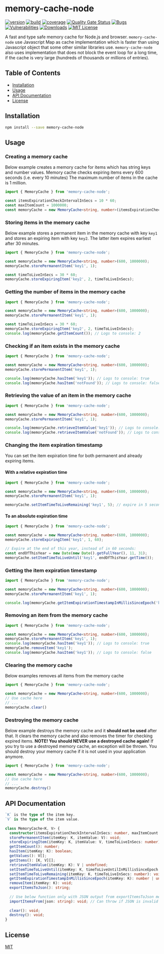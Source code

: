 # memory-cache-node

[![version][version-badge]][package]
[![build][build]][circleci]
[![coverage][coverage]][codecov]
[![Quality Gate Status](https://sonarcloud.io/api/project_badges/measure?project=pksilen_memory-cache-node&metric=alert_status)](https://sonarcloud.io/dashboard?id=pksilen_memory-cache-node)
[![Bugs](https://sonarcloud.io/api/project_badges/measure?project=pksilen_memory-cache-node&metric=bugs)](https://sonarcloud.io/dashboard?id=pksilen_memory-cache-node)
[![Vulnerabilities](https://sonarcloud.io/api/project_badges/measure?project=pksilen_memory-cache-node&metric=vulnerabilities)](https://sonarcloud.io/dashboard?id=pksilen_memory-cache-node)
[![Downloads][downloads]][package]
[![MIT License][license-badge]][license]

A fast and type safe memory cache for Node.js and browser. `memory-cache-node` use Javascript Map as cache implementation which
is faster than using Javascript object that some other similar libraries use. `memory-cache-node` also uses implementation that does
not block the event loop for a long time, if the cache is very large (hundreds of thousands or millions of entries).

## Table of Contents
- [Installation](#installation)
- [Usage](#usage)
- [API Documentation](#api-documentation)
- [License](#license)

## <a name="installation"></a> Installation
```bash
npm install --save memory-cache-node
```

## <a name="usage"></a> Usage

### Creating a memory cache
Below example creates a memory cache for items which has string keys and number values. 
Memory cache checks expiring items every 600 seconds (i.e. every 10 minutes) 
The maximum number of items in the cache is 1 million.

```ts
import { MemoryCache } from 'memory-cache-node';

const itemsExpirationCheckIntervalInSecs = 10 * 60;
const maxItemCount = 1000000;
const memoryCache = new MemoryCache<string, number>(itemsExpirationCheckIntervalInSecs, maxItemCount);
```

### Storing items in the memory cache
Below example stores a permanent item in the memory cache with key `key1` and stores an expiring item with key 
`key2`. The latter item expires earliest after 30 minutes.

```ts
import { MemoryCache } from 'memory-cache-node';

const memoryCache = new MemoryCache<string, number>(600, 1000000);
memoryCache.storePermanentItem('key1', 1);

const timeToLiveInSecs = 30 * 60;
memoryCache.storeExpiringItem('key2', 2, timeToLiveInSecs);
```

### Getting the number of items in the memory cache
```ts
import { MemoryCache } from 'memory-cache-node';

const memoryCache = new MemoryCache<string, number>(600, 1000000);
memoryCache.storePermanentItem('key1', 1);

const timeToLiveInSecs = 30 * 60;
memoryCache.storeExpiringItem('key2', 2, timeToLiveInSecs);
console.log(memoryCache.getItemCount()); // Logs to console: 2
```

### Checking if an item exists in the memory cache
```ts
import { MemoryCache } from 'memory-cache-node';

const memoryCache = new MemoryCache<string, number>(600, 1000000);
memoryCache.storePermanentItem('key1', 1);

console.log(memoryCache.hasItem('key1')); // Logs to console: true
console.log(memoryCache.hasItem('notFound')); // Logs to console: false
```

### Retrieving the value of an item in the memory cache
```ts
import { MemoryCache } from 'memory-cache-node';

const memoryCache = new MemoryCache<string, number>(600, 1000000);
memoryCache.storePermanentItem('key1', 1);

console.log(memoryCache.retrieveItemValue('key1')); // Logs to console: 1
console.log(memoryCache.retrieveItemValue('notFound')); // Logs to console: undefined
```

### Changing the item expiration timestamp
You can set the item expiration time for both permanent and already expiring items.

#### With a relative expiration time
```ts
import { MemoryCache } from 'memory-cache-node';

const memoryCache = new MemoryCache<string, number>(600, 1000000);
memoryCache.storePermanentItem('key1', 1);

memoryCache.setItemTimeToLiveRemaining('key1', 5); // expire in 5 seconds from now instead of never
```
#### To an absolute expiration time
```ts
import { MemoryCache } from 'memory-cache-node';

const memoryCache = new MemoryCache<string, number>(600, 1000000);
memoryCache.storeExpiringItem('key1', 1, 60);

// Expire at the end of this year, instead of in 60 seconds:
const endOfThisYear = new Date(new Date().getFullYear(), 11, 31);
memoryCache.setItemTimeToLiveUntil('key1', endOfThisYear.getTime());
```

### Getting the item expiration timestamp
```ts
import { MemoryCache } from 'memory-cache-node';

const memoryCache = new MemoryCache<string, number>(600, 1000000);
memoryCache.storePermanentItem('key1', 1);

console.log(memoryCache.getItemExpirationTimestampInMillisSinceEpoch('key1')); // Logs some large number to console
```

### Removing an item from the memory cache
```ts
import { MemoryCache } from 'memory-cache-node';

const memoryCache = new MemoryCache<string, number>(600, 1000000);
memoryCache.storePermanentItem('key1', 1);
console.log(memoryCache.hasItem('key1')); // Logs to console: true
memoryCache.removeItem('key1');
console.log(memoryCache.hasItem('key1')); // Logs to console: false
```

### Clearing the memory cache
Below examples removes all items from the memory cache
```ts
import { MemoryCache } from 'memory-cache-node';

const memoryCache = new MemoryCache<string, number>(600, 1000000);
// Use cache here
// ...
memoryCache.clear()
```

### Destroying the memory cache
Below example destroys the memory cache and it **should not be used** after that.
It clears the memory cache and also removes the timer for checking expired items.
**NOTE! You should NEVER use a destroyed cache again!** 
If you try to use a destroyed memory cache, an exception will be thrown.
You should destroy your memory cache if it is not used in your application anymore.

```ts
import { MemoryCache } from 'memory-cache-node';

const memoryCache = new MemoryCache<string, number>(600, 1000000);
// Use cache here
// ...
memoryCache.destroy()
```

## <a name="api-documentation"></a> API Documentation

```ts
`K` is the type of the item key.
`V` is the type of the item value.
  
class MemoryCache<K, V> {
  constructor(itemsExpirationCheckIntervalInSecs: number, maxItemCount: number);
  storePermanentItem(itemKey: K, itemValue: V): void;
  storeExpiringItem(itemKey: K, itemValue: V, timeToLiveInSecs: number): void;
  getItemCount(): number;
  hasItem(itemKey: K): boolean;
  getValues(): V[];
  getItems(): [K, V][];
  retrieveItemValue(itemKey: K): V | undefined;
  setItemTimeToLiveUntil(itemKey: K, timeToLiveUntilInMillisSinceEpoch: number): void;
  setItemTimeToLiveRemaining(itemKey: K, timeToLiveInSecs: number): void;
  getItemExpirationTimestampInMillisSinceEpoch(itemKey: K): number | undefined;
  removeItem(itemKey: K): void;
  exportItemsToJson(): string;
  
  // Use below function only with JSON output from exportItemsToJson method
  importItemsFrom(json: string): void; // Can throw if JSON is invalid
  
  clear(): void;
  destroy(): void;
}
```

## <a name="license"></a> License
[MIT](https://github.com/pksilen/memory-cache-node/blob/main/LICENSE)

[license-badge]: https://img.shields.io/badge/license-MIT-green
[license]: https://github.com/pksilen/memory-cache-node/blob/main/LICENSE
[version-badge]: https://img.shields.io/npm/v/memory-cache-node.svg?style=flat-square
[package]: https://www.npmjs.com/package/memory-cache-node
[downloads]: https://img.shields.io/npm/dm/memory-cache-node
[build]: https://img.shields.io/circleci/project/github/pksilen/memory-cache-node/main.svg?style=flat-square
[circleci]: https://circleci.com/gh/pksilen/memory-cache-node/tree/main
[coverage]: https://img.shields.io/codecov/c/github/pksilen/memory-cache-node/main.svg?style=flat-square
[codecov]: https://codecov.io/gh/pksilen/memory-cache-node
